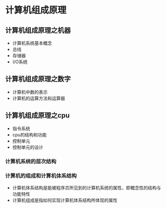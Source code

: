 # 计算机组成原理

## 计算机组成原理之机器
* 计算机系统基本概念<br/>
* 总线<br/>
* 存储器<br/>
* I/O系统<br/>
## 计算机组成原理之数字
* 计算机中数的表示<br/>
* 计算机的运算方法和运算器<br/>
## 计算机组成原理之cpu
* 指令系统<br/>
* cpu的结构和功能<br/>
* 控制单元<br/>
* 控制单元的设计<br/>
### 计算机系统的层次结构
 
### 计算机的组成和计算机体系结构
* 计算机体系结构是能被程序员所见到的计算机系统的属性，即概念性的结构与功能特性<br/>
* 计算机组成是指如何实现计算机体系结构所体现的属性<br/>
